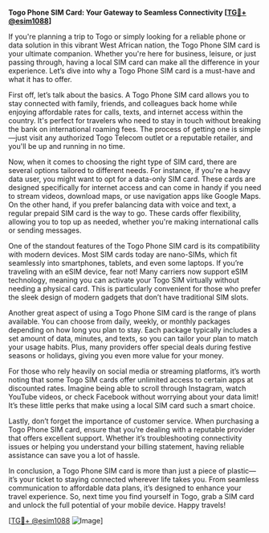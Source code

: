 **Togo Phone SIM Card: Your Gateway to Seamless Connectivity [[TG💪+ @esim1088](https://t.me/s/esim1088)]**

If you're planning a trip to Togo or simply looking for a reliable phone or data solution in this vibrant West African nation, the Togo Phone SIM card is your ultimate companion. Whether you're here for business, leisure, or just passing through, having a local SIM card can make all the difference in your experience. Let’s dive into why a Togo Phone SIM card is a must-have and what it has to offer.

First off, let’s talk about the basics. A Togo Phone SIM card allows you to stay connected with family, friends, and colleagues back home while enjoying affordable rates for calls, texts, and internet access within the country. It's perfect for travelers who need to stay in touch without breaking the bank on international roaming fees. The process of getting one is simple—just visit any authorized Togo Telecom outlet or a reputable retailer, and you'll be up and running in no time.

Now, when it comes to choosing the right type of SIM card, there are several options tailored to different needs. For instance, if you're a heavy data user, you might want to opt for a data-only SIM card. These cards are designed specifically for internet access and can come in handy if you need to stream videos, download maps, or use navigation apps like Google Maps. On the other hand, if you prefer balancing data with voice and text, a regular prepaid SIM card is the way to go. These cards offer flexibility, allowing you to top up as needed, whether you're making international calls or sending messages.

One of the standout features of the Togo Phone SIM card is its compatibility with modern devices. Most SIM cards today are nano-SIMs, which fit seamlessly into smartphones, tablets, and even some laptops. If you’re traveling with an eSIM device, fear not! Many carriers now support eSIM technology, meaning you can activate your Togo SIM virtually without needing a physical card. This is particularly convenient for those who prefer the sleek design of modern gadgets that don’t have traditional SIM slots.

Another great aspect of using a Togo Phone SIM card is the range of plans available. You can choose from daily, weekly, or monthly packages depending on how long you plan to stay. Each package typically includes a set amount of data, minutes, and texts, so you can tailor your plan to match your usage habits. Plus, many providers offer special deals during festive seasons or holidays, giving you even more value for your money.

For those who rely heavily on social media or streaming platforms, it’s worth noting that some Togo SIM cards offer unlimited access to certain apps at discounted rates. Imagine being able to scroll through Instagram, watch YouTube videos, or check Facebook without worrying about your data limit! It’s these little perks that make using a local SIM card such a smart choice.

Lastly, don’t forget the importance of customer service. When purchasing a Togo Phone SIM card, ensure that you’re dealing with a reputable provider that offers excellent support. Whether it’s troubleshooting connectivity issues or helping you understand your billing statement, having reliable assistance can save you a lot of hassle.

In conclusion, a Togo Phone SIM card is more than just a piece of plastic—it’s your ticket to staying connected wherever life takes you. From seamless communication to affordable data plans, it’s designed to enhance your travel experience. So, next time you find yourself in Togo, grab a SIM card and unlock the full potential of your mobile device. Happy travels!

[[TG💪+ @esim1088](https://t.me/s/esim1088) ![Image](https://i.postimg.cc/Y0z9fWf4/image.png)]